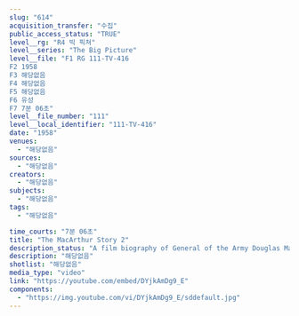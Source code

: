 ```yaml
---
slug: "614"
acquisition_transfer: "수집"
public_access_status: "TRUE"
level__rg: "R4 빅 픽쳐"
level__series: "The Big Picture"
level__file: "F1 RG 111-TV-416
F2 1958
F3 해당없음
F4 해당없음
F5 해당없음
F6 유성
F7 7분 06초"
level__file_number: "111"
level__local_identifier: "111-TV-416"
date: "1958"
venues: 
  - "해당없음"
sources: 
  - "해당없음"
creators: 
  - "해당없음"
subjects: 
  - "해당없음"
tags: 
  - "해당없음"

time_courts: "7분 06초"
title: "The MacArthur Story 2"
description_status: "A film biography of General of the Army Douglas MacArthur."
description: "해당없음"
shotlist: "해당없음"
media_type: "video"
link: "https://youtube.com/embed/DYjkAmDg9_E"
components: 
  - "https://img.youtube.com/vi/DYjkAmDg9_E/sddefault.jpg"
---
```

